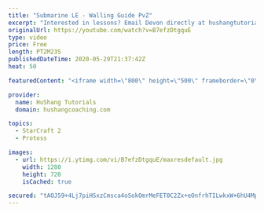 ```yaml
---
title: "Submarine LE - Walling Guide PvZ"
excerpt: "Interested in lessons? Email Devon directly at hushangtutorials@outlook.com ------------------------------------------------------------------------------------------------------- Want to support HuShang Tutorials directly? Patreon is a website where you can contribute a monthly donation that will help"
originalUrl: https://youtube.com/watch?v=B7efzDtgquE
type: video
price: Free
length: PT2M23S
publishedDateTime: 2020-05-29T21:37:42Z
heat: 50

featuredContent: "<iframe width=\"800\" height=\"500\" frameborder=\"0\" src=\"https://www.youtube.com/embed/B7efzDtgquE\" allow=\"accelerometer; autoplay; encrypted-media; gyroscope; picture-in-picture\" allowfullscreen></iframe>"

provider:
  name: HuShang Tutorials
  domain: hushangcoaching.com

topics:
  - StarCraft 2
  - Protoss

images:
  - url: https://i.ytimg.com/vi/B7efzDtgquE/maxresdefault.jpg
    width: 1280
    height: 720
    isCached: true

secured: "tAOJ59+4Lj7piHSxzCmsca4oSokOmrMeFET0C2Zx+eOnfrhTILwkxW+6hU4Mph7QPq9i0kGbQrGVN3rgRAnYqx1Vytl0MIrNh+2y6ryBBqa46oiHqBGGH1uMJdPwQJesZ+o7kvUvexfkpuSYfbhb08pITj5nK1g1DraoT5cq9ZTMwYMPtpYLjhPubZVgzhPgBY/uYhJITiw0SQQ7eXTSCqjdMEor4rqgkBBpYmoFF6zb64gDeEkqBjI1j70iOszjDwnxQqYmmvV0IEb8jw1gPQ0H/LogGIeaYFHdDO1V+uqsXAOnBp2Bgk+8hS9rMK7JajZx80XpfOn0TKWOQLWamZaKKHDuLPNcytRba10MRx70J58qJ8nXGdJmPH1QtKx7QBrnZqapw2mkAMMIEP8YLPpg15+gFRoK2AK7SIBy9Ww=;oA85WgE5BMpeMP5X2bQx1g=="
---
```


